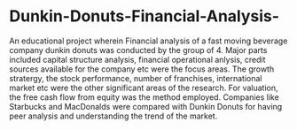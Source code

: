 # Dunkin-Donuts-Financial-Analysis-
An educational project wherein Financial analysis of a fast moving beverage company dunkin donuts was conducted by the group of 4.
Major parts included capital structure analysis, financial operational anlysis, credit sources available for the company etc were the focus areas.
The growth stratergy, the stock performance, number of franchises, international market etc were the other significant areas of the research.
For valuation, the free cash flow from equity was the method employed.
Companies like Starbucks and MacDonalds were compared with Dunkin Donuts for having peer analysis and understanding the trend of the market. 
